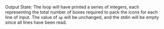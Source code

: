 Output State: The loop will have printed a series of integers, each representing the total number of boxes required to pack the icons for each line of input. The value of `ap` will be unchanged, and the stdin will be empty since all lines have been read.